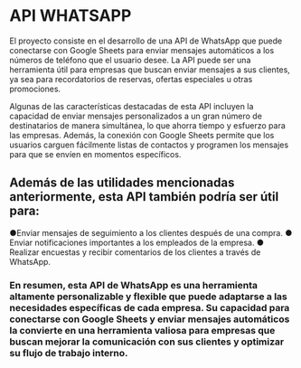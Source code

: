 # API WHATSAPP

El proyecto consiste en el desarrollo de una API de WhatsApp que puede conectarse con Google Sheets para enviar mensajes automáticos a los números de teléfono que el usuario desee. La API puede ser una herramienta útil para empresas que buscan enviar mensajes a sus clientes, ya sea para recordatorios de reservas, ofertas especiales u otras promociones.

Algunas de las características destacadas de esta API incluyen la capacidad de enviar mensajes personalizados a un gran número de destinatarios de manera simultánea, lo que ahorra tiempo y esfuerzo para las empresas. Además, la conexión con Google Sheets permite que los usuarios carguen fácilmente listas de contactos y programen los mensajes para que se envíen en momentos específicos.

## Además de las utilidades mencionadas anteriormente, esta API también podría ser útil para:

 ●Enviar mensajes de seguimiento a los clientes después de una compra.
 ● Enviar notificaciones importantes a los empleados de la empresa.
 ● Realizar encuestas y recibir comentarios de los clientes a través de WhatsApp.

### En resumen, esta API de WhatsApp es una herramienta altamente personalizable y flexible que puede adaptarse a las necesidades específicas de cada empresa. Su capacidad para conectarse con Google Sheets y enviar mensajes automáticos la convierte en una herramienta valiosa para empresas que buscan mejorar la comunicación con sus clientes y optimizar su flujo de trabajo interno.
